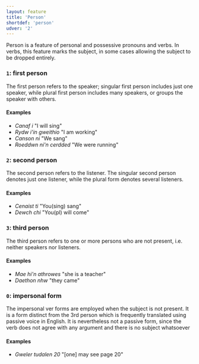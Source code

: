 ```yaml
---
layout: feature
title: 'Person'
shortdef: 'person'
udver: '2'
---
```


Person is a feature of personal and possessive pronouns and verbs. In verbs, this feature marks the subject, in some cases allowing the subject to be dropped entirely. 


### <a name="1">`1`</a>: first person

The first person refers to the speaker; singular first person includes just one speaker, while plural first person includes many speakers, or groups the speaker with others. 

#### Examples

* _Canaf i_ "I will sing"
* _Rydw i'in gweithio_ "I am working"
* _Canson ni_ "We sang"
* _Roeddwn ni'n cerdded_ "We were running"

### <a name="2">`2`</a>: second person

The second person refers to the listener. The singular second person denotes just one listener, while the plural form denotes several listeners.

#### Examples

* _Cenaist ti_ "You(sing) sang"
* _Dewch chi_ "You(pl) will come"


### <a name="3">`3`</a>: third person

The third person refers to one or more persons who are not present, i.e. neither speakers nor listeners.

#### Examples

* _Mae hi'n athrowes_ "she is a teacher"
* _Daethon nhw_ "they came"

### <a name="0">`0`</a>: impersonal form

The impersonal ver forms are employed when the subject is not present.
It is a form distinct from the 3rd person which is frequently translated using passive voice in English. It is nevertheless not a passive form, since the verb does not agree with any argument and there is no subject whatsoever

#### Examples

* _Gweler tudalen 20_ "[one] may see page 20"


<!-- Interlanguage links updated Pá kvě 14 11:08:37 CEST 2021 -->
